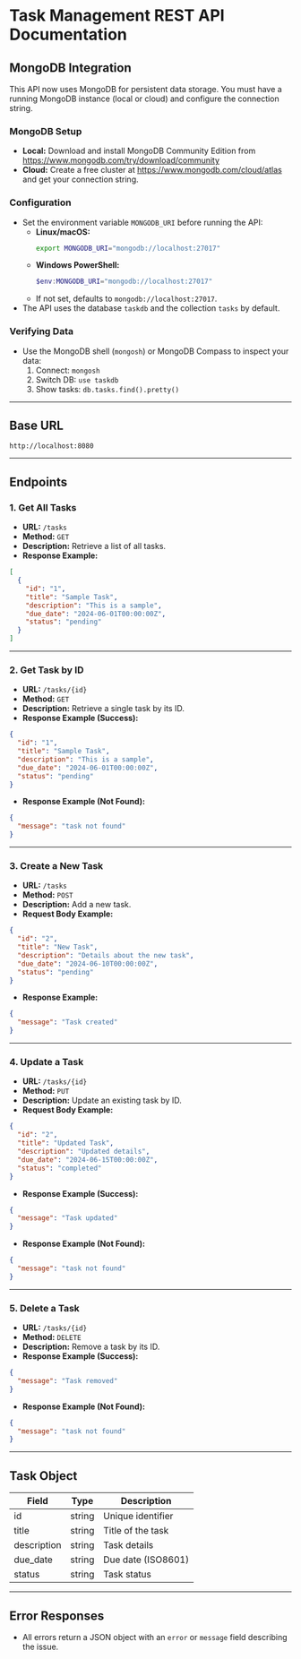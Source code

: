 # Task Management REST API Documentation

## MongoDB Integration

This API now uses MongoDB for persistent data storage. You must have a running MongoDB instance (local or cloud) and configure the connection string.

### MongoDB Setup

- **Local:** Download and install MongoDB Community Edition from https://www.mongodb.com/try/download/community
- **Cloud:** Create a free cluster at https://www.mongodb.com/cloud/atlas and get your connection string.

### Configuration

- Set the environment variable `MONGODB_URI` before running the API:
  - **Linux/macOS:**
    ```sh
    export MONGODB_URI="mongodb://localhost:27017"
    ```
  - **Windows PowerShell:**
    ```powershell
    $env:MONGODB_URI="mongodb://localhost:27017"
    ```
  - If not set, defaults to `mongodb://localhost:27017`.
- The API uses the database `taskdb` and the collection `tasks` by default.

### Verifying Data

- Use the MongoDB shell (`mongosh`) or MongoDB Compass to inspect your data:
  1. Connect: `mongosh`
  2. Switch DB: `use taskdb`
  3. Show tasks: `db.tasks.find().pretty()`

---

## Base URL

```
http://localhost:8080
```

---

## Endpoints

### 1. Get All Tasks

- **URL:** `/tasks`
- **Method:** `GET`
- **Description:** Retrieve a list of all tasks.
- **Response Example:**

```json
[
  {
    "id": "1",
    "title": "Sample Task",
    "description": "This is a sample",
    "due_date": "2024-06-01T00:00:00Z",
    "status": "pending"
  }
]
```

---

### 2. Get Task by ID

- **URL:** `/tasks/{id}`
- **Method:** `GET`
- **Description:** Retrieve a single task by its ID.
- **Response Example (Success):**

```json
{
  "id": "1",
  "title": "Sample Task",
  "description": "This is a sample",
  "due_date": "2024-06-01T00:00:00Z",
  "status": "pending"
}
```

- **Response Example (Not Found):**

```json
{
  "message": "task not found"
}
```

---

### 3. Create a New Task

- **URL:** `/tasks`
- **Method:** `POST`
- **Description:** Add a new task.
- **Request Body Example:**

```json
{
  "id": "2",
  "title": "New Task",
  "description": "Details about the new task",
  "due_date": "2024-06-10T00:00:00Z",
  "status": "pending"
}
```

- **Response Example:**

```json
{
  "message": "Task created"
}
```

---

### 4. Update a Task

- **URL:** `/tasks/{id}`
- **Method:** `PUT`
- **Description:** Update an existing task by ID.
- **Request Body Example:**

```json
{
  "id": "2",
  "title": "Updated Task",
  "description": "Updated details",
  "due_date": "2024-06-15T00:00:00Z",
  "status": "completed"
}
```

- **Response Example (Success):**

```json
{
  "message": "Task updated"
}
```

- **Response Example (Not Found):**

```json
{
  "message": "task not found"
}
```

---

### 5. Delete a Task

- **URL:** `/tasks/{id}`
- **Method:** `DELETE`
- **Description:** Remove a task by its ID.
- **Response Example (Success):**

```json
{
  "message": "Task removed"
}
```

- **Response Example (Not Found):**

```json
{
  "message": "task not found"
}
```

---

## Task Object

| Field       | Type   | Description        |
| ----------- | ------ | ------------------ |
| id          | string | Unique identifier  |
| title       | string | Title of the task  |
| description | string | Task details       |
| due_date    | string | Due date (ISO8601) |
| status      | string | Task status        |

---

## Error Responses

- All errors return a JSON object with an `error` or `message` field describing the issue.

